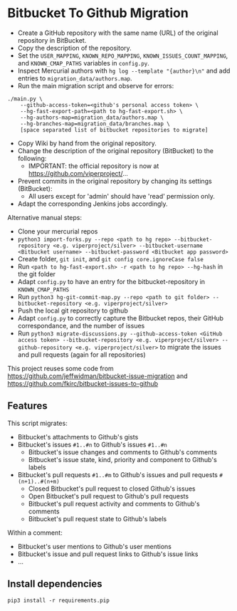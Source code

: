 # Bitbucket To Github Migration

* Create a GitHub repository with the same name (URL) of the original repository in BitBucket.
* Copy the description of the repository.
* Set the `USER_MAPPING`, `KNOWN_REPO_MAPPING`, `KNOWN_ISSUES_COUNT_MAPPING`, and `KNOWN_CMAP_PATHS` variables in `config.py`.
* Inspect Mercurial authors with `hg log --template "{author}\n"` and add entries to `migration_data/authors.map`.
* Run the main migration script and observe for errors:

```
./main.py \
    --github-access-token=<github's personal access token> \
    --hg-fast-export-path=<path to hg-fast-export.sh> \
    --hg-authors-map=migration_data/authors.map \
    --hg-branches-map=migration_data/branches.map \
    [space separated list of bitbucket repositories to migrate]
```

* Copy Wiki by hand from the original repository.
* Change the description of the original repository (BitBucket) to the following:
  * IMPORTANT: the official repository is now at https://github.com/viperproject/...
* Prevent commits in the original repository by changing its settings (BitBucket):
  * All users except for 'admin' should have 'read' permission only.
* Adapt the corresponding Jenkins jobs accordingly.

Alternative manual steps:
* Clone your mercurial repos
* `python3 import-forks.py --repo <path to hg repo> --bitbucket-repository <e.g. viperproject/silver> --bitbucket-username <Bitbucket username> --bitbucket-password <Bitbucket app password>`
* Create folder, `git init`, and `git config core.ignoreCase false`
* Run `<path to hg-fast-export.sh> -r <path to hg repo> --hg-hash` in the git folder
* Adapt `config.py` to have an entry for the bitbucket-repository in `KNOWN_CMAP_PATHS`
* Run `python3 hg-git-commit-map.py --repo <path to git folder> --bitbucket-repository <e.g. viperproject/silver>`
* Push the local git repository to github
* Adapt `config.py` to correctly capture the Bitbucket repos, their GitHub correspondance, and the number of issues
* Run `python3 migrate-discussions.py --github-access-token <GitHub access token> --bitbucket-repository <e.g. viperproject/silver> --github-repository <e.g. viperproject/silver>` to migrate the issues and pull requests (again for all repositories)


This project reuses some code from https://github.com/jeffwidman/bitbucket-issue-migration and https://github.com/fkirc/bitbucket-issues-to-github

## Features

This script migrates:

* Bitbucket's attachments to Github's gists
* Bitbucket's issues `#1..#n` to Github's issues `#1..#n`
  * Bitbucket's issue changes and comments to Github's comments
  * Bitbucket's issue state, kind, priority and component to Github's labels
* Bitbucket's pull requests `#1..#m` to Github's issues and pull requests `#(n+1)..#(n+m)`
  * Closed Bitbucket's pull request to closed Github's issues
  * Open Bitbucket's pull request to Github's pull requests
  * Bitbucket's pull request activity and comments to Github's comments
  * Bitbucket's pull request state to Github's labels

Within a comment:

* Bitbucket's user mentions to Github's user mentions
* Bitbucket's issue and pull request links to Github's issue links
* ...


## Install dependencies

`pip3 install -r requirements.pip`
